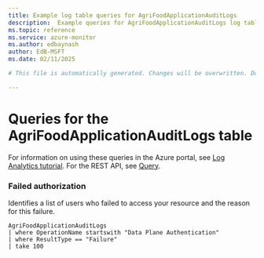 ```yaml
---
title: Example log table queries for AgriFoodApplicationAuditLogs
description:  Example queries for AgriFoodApplicationAuditLogs log table
ms.topic: reference
ms.service: azure-monitor
ms.author: edbaynash
author: EdB-MSFT
ms.date: 02/11/2025

# This file is automatically generated. Changes will be overwritten. Do not change this file directly. 

---
```


# Queries for the AgriFoodApplicationAuditLogs table

For information on using these queries in the Azure portal, see [Log Analytics tutorial](/azure/azure-monitor/logs/log-analytics-tutorial). For the REST API, see [Query](/rest/api/loganalytics/query).


### Failed authorization  


Identifies a list of users who failed to access your resource and the reason for this failure.  

```query
AgriFoodApplicationAuditLogs
| where OperationName startswith "Data Plane Authentication"
| where ResultType == "Failure"
| take 100

```

